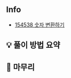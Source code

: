 ## Info
- [154538 숫자 변환하기](https://school.programmers.co.kr/learn/courses/30/lessons/154538)

## 💡 풀이 방법 요약
  

## 🙂 마무리

